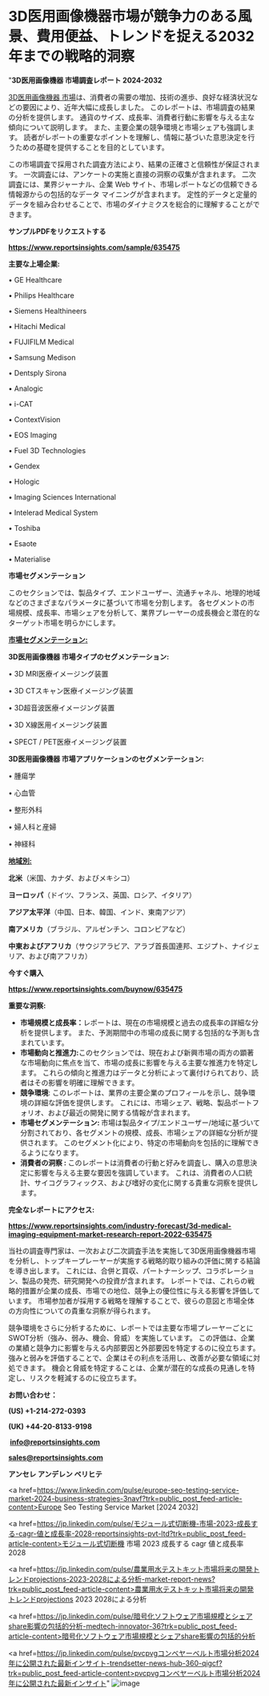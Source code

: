 # 3D医用画像機器市場が競争力のある風景、費用便益、トレンドを捉える2032年までの戦略的洞察

"<strong>3D医用画像機器 市場調査レポート 2024-2032</strong>

<a href=https://www.reportsinsights.com/sample/635475>3D医用画像機器 市場</a>は、消費者の需要の増加、技術の進歩、良好な経済状況などの要因により、近年大幅に成長しました。 このレポートは、市場調査の結果の分析を提供します。 通貨のサイズ、成長率、消費者行動に影響を与える主な傾向について説明します。 また、主要企業の競争環境と市場シェアも強調します。 読者がレポートの重要なポイントを理解し、情報に基づいた意思決定を行うための基礎を提供することを目的としています。

この市場調査で採用された調査方法により、結果の正確さと信頼性が保証されます。 一次調査には、アンケートの実施と直接の洞察の収集が含まれます。 二次調査には、業界ジャーナル、企業 Web サイト、市場レポートなどの信頼できる情報源からの包括的なデータ マイニングが含まれます。 定性的データと定量的データを組み合わせることで、市場のダイナミクスを総合的に理解することができます。

<strong><b>サンプルPDFをリクエストする</b></strong>

<a href=https://www.reportsinsights.com/sample/635475><strong><u>https://www.reportsinsights.com/sample/635475</u></strong></a>

<strong>主要な上場企業:</strong>

• GE Healthcare

• Philips Healthcare

• Siemens Healthineers

• Hitachi Medical

• FUJIFILM Medical

• Samsung Medison

• Dentsply Sirona

• Analogic

• i-CAT

• ContextVision

• EOS Imaging

• Fuel 3D Technologies

• Gendex

• Hologic

• Imaging Sciences International

• Intelerad Medical System

• Toshiba

• Esaote

• Materialise

<strong>市場セグメンテーション</strong>

このセクションでは、製品タイプ、エンドユーザー、流通チャネル、地理的地域などのさまざまなパラメータに基づいて市場を分割します。 各セグメントの市場規模、成長率、市場シェアを分析して、業界プレーヤーの成長機会と潜在的なターゲット市場を明らかにします。

<strong><u>市場セグメンテーション</u></strong><strong><u>:</u></strong>

<strong>3D医用画像機器 市場タイプのセグメンテーション:</strong>

• 3D MRI医療イメージング装置

• 3D CTスキャン医療イメージング装置

• 3D超音波医療イメージング装置

• 3D X線医用イメージング装置

• SPECT / PET医療イメージング装置

<strong>3D医用画像機器 市場アプリケーションのセグメンテーション:</strong>

• 腫瘍学

• 心血管

• 整形外科

• 婦人科と産婦

• 神経科

<strong><u>地域別</u></strong><strong><u>:</u></strong>

<strong>北米</strong>（米国、カナダ、およびメキシコ）

<strong>ヨーロッパ</strong>（ドイツ、フランス、英国、ロシア、イタリア）

<strong>アジア太平洋</strong>（中国、日本、韓国、インド、東南アジア）

<strong>南アメリカ</strong>（ブラジル、アルゼンチン、コロンビアなど）

<strong>中東およびアフリカ</strong>（サウジアラビア、アラブ首長国連邦、エジプト、ナイジェリア、および南アフリカ）

<strong>今すぐ購入</strong>

<a href=https://www.reportsinsights.com/buynow/635475><strong><u>https://www.reportsinsights.com/buynow/635475</u></strong></a>

<strong>重要な洞察:</strong>
<ul>
  <li><strong>市場規模と成長率：</strong>レポートは、現在の市場規模と過去の成長率の詳細な分析を提供します。 また、予測期間中の市場の成長に関する包括的な予測も含まれています。</li>
  <li><strong>市場動向と推進力:</strong>このセクションでは、現在および新興市場の両方の顕著な市場動向に焦点を当て、市場の成長に影響を与える主要な推進力を特定します。 これらの傾向と推進力はデータと分析によって裏付けられており、読者はその影響を明確に理解できます。</li>
  <li><strong>競争環境</strong>: このレポートは、業界の主要企業のプロフィールを示し、競争環境の詳細な評価を提供します。 これには、市場シェア、戦略、製品ポートフォリオ、および最近の開発に関する情報が含まれます。</li>
  <li><strong>市場セグメンテーション: </strong>市場は製品タイプ/エンドユーザー/地域に基づいて分割されており、各セグメントの規模、成長、市場シェアの詳細な分析が提供されます。 このセグメント化により、特定の市場動向を包括的に理解できるようになります。</li>
  <li><strong>消費者の洞察 : </strong>このレポートは消費者の行動と好みを調査し、購入の意思決定に影響を与える主要な要因を強調しています。 これは、消費者の人口統計、サイコグラフィックス、および嗜好の変化に関する貴重な洞察を提供します。</li>
</ul>
<strong>完全なレポートにアクセス:</strong>

<a href=https://www.reportsinsights.com/industry-forecast/3d-medical-imaging-equipment-market-research-report-2022-635475><strong><u><b>https://www.reportsinsights.com/industry-forecast/3d-medical-imaging-equipment-market-research-report-2022-635475</b></u></strong></a>

当社の調査専門家は、一次および二次調査手法を実施して3D医用画像機器市場を分析し、トップキープレーヤーが実施する戦略的取り組みの評価に関する結論を導き出します。 これには、合併と買収、パートナーシップ、コラボレーション、製品の発売、研究開発への投資が含まれます。 レポートでは、これらの戦略的措置が企業の成長、市場での地位、競争上の優位性に与える影響を評価しています。 市場参加者が採用する戦略を理解することで、彼らの意図と市場全体の方向性についての貴重な洞察が得られます。

競争環境をさらに分析するために、レポートでは主要な市場プレーヤーごとにSWOT分析（強み、弱み、機会、脅威）を実施しています。 この評価は、企業の業績と競争力に影響を与える内部要因と外部要因を特定するのに役立ちます。 強みと弱みを評価することで、企業はその利点を活用し、改善が必要な領域に対処できます。 機会と脅威を特定することは、企業が潜在的な成長の見通しを特定し、リスクを軽減するのに役立ちます。

<strong>お問い合わせ：</strong>

<strong>(US) +1-214-272-0393</strong>

<strong>(UK) +44-20-8133-9198</strong>

<strong> </strong><a href=info@reportsinsights.com><strong><u>info@reportsinsights.com</u></strong></a>

<a href=sales@reportsinsights.com><strong><u>sales@reportsinsights.com</u></strong></a>

<strong>アンセレ アンデレン ベリヒテ</strong>

<a href=https://www.linkedin.com/pulse/europe-seo-testing-service-market-2024-business-strategies-3navf?trk=public_post_feed-article-content>Europe Seo Testing Service Market [2024 2032]</a>

<a href=https://jp.linkedin.com/pulse/モジュール式切断機-市場-2023-成長する-cagr-値と成長率-2028-reportsinsights-pvt-ltd?trk=public_post_feed-article-content>モジュール式切断機 市場 2023 成長する cagr 値と成長率 2028</a>

<a href=https://jp.linkedin.com/pulse/農業用水テストキット市場将来の開発トレンドprojections-2023-2028による分析-market-report-news?trk=public_post_feed-article-content>農業用水テストキット市場将来の開発トレンドprojections 2023 2028による分析</a>

<a href=https://jp.linkedin.com/pulse/暗号化ソフトウェア市場規模とシェアshare影響の包括的分析-medtech-innovator-36?trk=public_post_feed-article-content>暗号化ソフトウェア市場規模とシェアshare影響の包括的分析</a>

<a href=https://jp.linkedin.com/pulse/pvcpvgコンベヤーベルト市場分析2024年に公開された最新インサイト-trendsetter-news-hub-360-qigcf?trk=public_post_feed-article-content>pvcpvgコンベヤーベルト市場分析2024年に公開された最新インサイト</a>"
![image](https://github.com/gayatrid12/RIstratergy/assets/158473851/50ab9a65-cf8c-492d-87fe-8a6bc00ce8fd)
